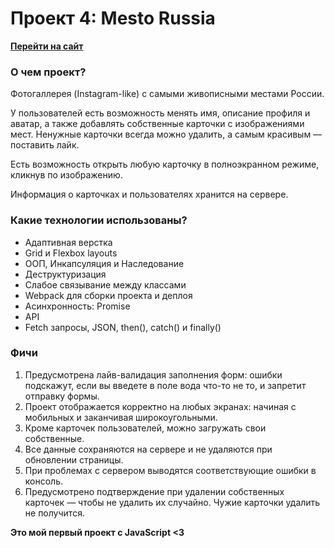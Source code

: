 # Проект 4: Mesto Russia
**[Перейти на сайт](https://geogeorgeous.github.io/mesto/)**


### О чем проект?

Фотогаллерея (Instagram-like) с самыми живописными местами России.

У пользователей есть возможность менять имя, описание профиля и аватар, а также добавлять собственные карточки с изображениями мест. Ненужные карточки всегда можно удалить, а самым красивым — поставить лайк.

Есть возможность открыть любую карточку в полноэкранном режиме, кликнув по изображению.

Информация о карточках и пользователях хранится на сервере.

### Какие технологии использованы?
* Адаптивная верстка
* Grid и Flexbox layouts
* ООП, Инкапсуляция и Наследование
* Деструктуризация
* Слабое связывание между классами
* Webpack для сборки проекта и деплоя
* Асинхронность: Promise
* API
* Fetch запросы, JSON, then(), catch() и finally()

### Фичи
1. Предусмотрена лайв-валидация заполнения форм: ошибки подскажут, если вы введете в поле вода что-то не то, и запретит отправку формы.
2. Проект отображается корректно на любых экранах: начиная с мобильных и заканчивая широкоугольными.
3. Кроме карточек пользователей, можно загружать свои собственные.
4. Все данные сохраняются на сервере и не удаляются при обновлении страницы.
5. При проблемах с сервером выводятся соответствующие ошибки в консоль.
6. Предусмотрено подтверждение при удалении собственных карточек — чтобы не удалить их случайно. Чужие карточки удалить не получится.


**Это мой первый проект с JavaScript <3**
